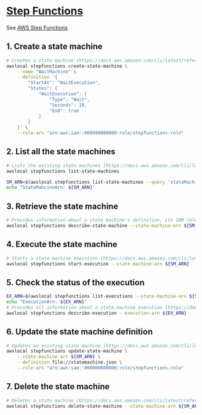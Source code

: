 # [Step Functions](https://docs.localstack.cloud/user-guide/aws/stepfunctions/)

See [AWS Step Functions](https://docs.aws.amazon.com/step-functions/latest/dg/welcome.html)

## 1. Create a state machine

```sh
# Creates a state machine (https://docs.aws.amazon.com/cli/latest/reference/stepfunctions/create-state-machine.html)
awslocal stepfunctions create-state-machine \
    --name "WaitMachine" \
    --definition '{
        "StartAt": "WaitExecution",
        "States": {
            "WaitExecution": {
                "Type": "Wait",
                "Seconds": 10,
                "End": true
            }
        }
    }' \
    --role-arn "arn:aws:iam::000000000000:role/stepfunctions-role"
```

## 2. List all the state machines

```sh
# Lists the existing state machines (https://docs.aws.amazon.com/cli/latest/reference/stepfunctions/list-state-machines.html)
awslocal stepfunctions list-state-machines

SM_ARN=$(awslocal stepfunctions list-state-machines --query 'stateMachines[0].stateMachineArn' --output text)
echo "StateMahcineArn: ${SM_ARN}"
```

## 3. Retrieve the state machine

```sh
# Provides information about a state machine's definition, its IAM role Amazon Resource Name (ARN), and configuration (https://docs.aws.amazon.com/cli/latest/reference/stepfunctions/describe-state-machine.html)
awslocal stepfunctions describe-state-machine --state-machine-arn ${SM_ARN}
```

## 4. Execute the state machine

```sh
# Starts a state machine execution (https://docs.aws.amazon.com/cli/latest/reference/stepfunctions/start-execution.html)
awslocal stepfunctions start-execution --state-machine-arn ${SM_ARN}
```

## 5. Check the status of the execution

```sh
EX_ARN=$(awslocal stepfunctions list-executions --state-machine-arn ${SM_ARN} --query 'executions[0].executionArn' --output text)
echo "ExecutionArn: ${EX_ARN}"
# Provides all information about a state machine execution (https://docs.aws.amazon.com/cli/latest/reference/stepfunctions/describe-execution.html)
awslocal stepfunctions describe-execution --execution-arn ${EX_ARN}
```

## 6. Update the state machine definition

```sh
# Updates an existing state machine (https://docs.aws.amazon.com/cli/latest/reference/stepfunctions/update-state-machine.html)
awslocal stepfunctions update-state-machine \
    --state-machine-arn ${SM_ARN} \
    --definition file://statemachine.json \
    --role-arn "arn:aws:iam::000000000000:role/stepfunctions-role"
```

## 7. Delete the state machine

```sh
# Deletes a state machine (https://docs.aws.amazon.com/cli/latest/reference/stepfunctions/delete-state-machine.html)
awslocal stepfunctions delete-state-machine --state-machine-arn ${SM_ARN}
```
